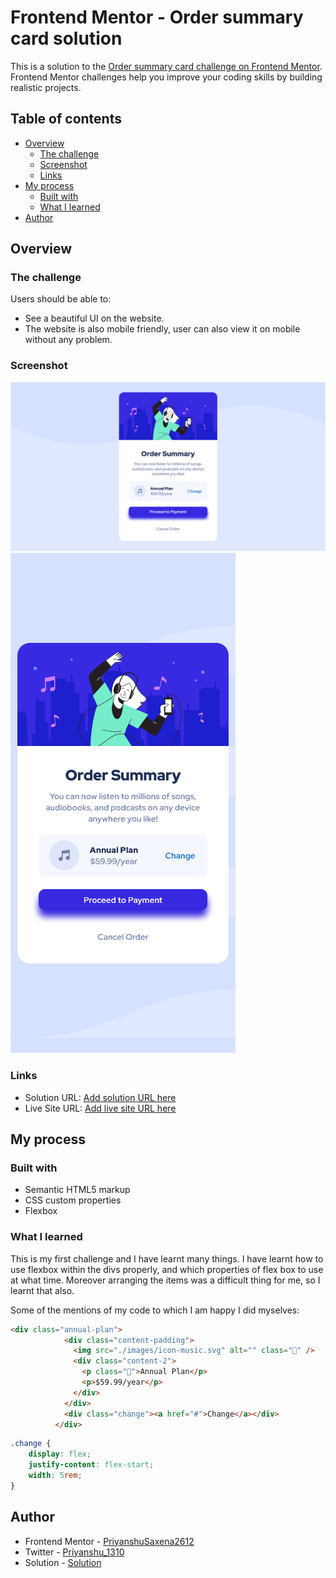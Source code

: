 # Frontend Mentor - Order summary card solution

This is a solution to the [Order summary card challenge on Frontend Mentor](https://www.frontendmentor.io/challenges/order-summary-component-QlPmajDUj). Frontend Mentor challenges help you improve your coding skills by building realistic projects. 

## Table of contents

- [Overview](#overview)
  - [The challenge](#the-challenge)
  - [Screenshot](#screenshot)
  - [Links](#links)
- [My process](#my-process)
  - [Built with](#built-with)
  - [What I learned](#what-i-learned)
- [Author](#author)

## Overview

### The challenge

Users should be able to:

- See a beautiful UI on the website.
- The website is also mobile friendly, user can also view it on mobile without any problem.

### Screenshot

![](./screenshots/main.png)
![](./screenshots/mobile.png)

### Links

- Solution URL: [Add solution URL here](https://your-solution-url.com)
- Live Site URL: [Add live site URL here](https://your-live-site-url.com)

## My process

### Built with

- Semantic HTML5 markup
- CSS custom properties
- Flexbox

### What I learned

This is my first challenge and I have learnt many things. I have learnt how to use flexbox within the divs properly, and which properties of flex box to use at what time. Moreover arranging the items was a difficult thing for me, so I learnt that also.

Some of the mentions of my code to which I am happy I did myselves:

```html
<div class="annual-plan">
            <div class="content-padding">
              <img src="./images/icon-music.svg" alt="" class="🎵" />
              <div class="content-2">
                <p class="💪">Annual Plan</p>
                <p>$59.99/year</p>
              </div>
            </div>
            <div class="change"><a href="#">Change</a></div>
          </div>
```
```css
.change {
    display: flex;
    justify-content: flex-start;
    width: 5rem;
}
```
## Author

- Frontend Mentor - [PriyanshuSaxena2612](https://www.frontendmentor.io/profile/PriyanshuSaxena2612)
- Twitter - [Priyanshu_1310](https://www.twitter.com/Priyanshu_1310)
- Solution - [Solution](https://priyanshusaxena2612.github.io/Frontend-Challenge-1/)